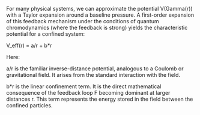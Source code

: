 For many physical systems, we can approximate the potential V(Gamma(r)) with a Taylor expansion around a baseline pressure. A first-order expansion of this feedback mechanism under the conditions of quantum chromodynamics (where the feedback is strong) yields the characteristic potential for a confined system:

V_eff(r) = a/r + b*r

Here:

a/r is the familiar inverse-distance potential, analogous to a Coulomb or gravitational field. It arises from the standard interaction with the field.

b*r is the linear confinement term. It is the direct mathematical consequence of the feedback loop F becoming dominant at larger distances r. This term represents the energy stored in the field between the confined particles.